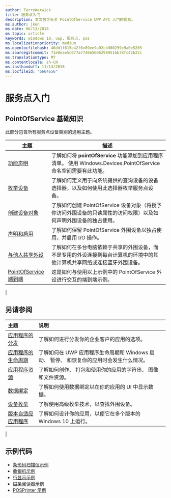 ```yaml
---
author: TerryWarwick
title: 服务点入门
description: 本文包含有关 PointOfService UWP API 入门的信息。
ms.author: jken
ms.date: 06/13/2018
ms.topic: article
keywords: windows 10, uwp, 服务点, pos
ms.localizationpriority: medium
ms.openlocfilehash: 46dd1f615e42f6e89ee9a92cb980299e9a0e5205
ms.sourcegitcommit: 71e8eae5c077a7740e5606298951bb78fc42b22c
ms.translationtype: MT
ms.contentlocale: zh-CN
ms.lasthandoff: 11/13/2018
ms.locfileid: "6664656"
---
```

# <a name="getting-started-with-point-of-service"></a>服务点入门

## <a name="pointofservice-basics"></a>PointOfService 基础知识

此部分包含所有服务点设备类别的通用主题。

|主题 |描述 |
|------|------------|
| [功能声明](pos-basics-capability.md)      | 了解如何将 **pointOfService** 功能添加到应用程序清单。  使用 Windows.Devices.PointOfService 命名空间需要有此功能。  |
| [枚举设备](pos-basics-enumerating.md)        | 了解如何定义用于向系统提供的查询设备的设备选择器，以及如何使用此选择器枚举服务点设备。  |
| [创建设备对象](pos-basics-deviceobject.md)  | 了解如何创建 PointOfService 设备对象（将授予你访问外围设备的只读属性的访问权限）以及如何声明外围设备的独占使用。 |
| [声明和启用 ](pos-basics-claim.md)  | 了解如何保留 PointOfService 外围设备以独占使用，并启用 I/O 操作。  |
| [与他人共享外设](pos-basics-sharing.md) | 了解如何在多台电脑依赖于共享的外围设备，而不是专用的外设连接到每台计算机的环境中的其他计算机共享网络或连接蓝牙外围设备。
| [PointOfService 端到端](pos-get-started.md)  | 这是如何与使用以上示例中的 PointOfService 外设进行交互的端到端示例。 |
|

## <a name="see-also"></a>另请参阅

| 主题   | 说明 |
|:--------|:------------|
| [应用程序的分发](../publish/distribute-lob-apps-to-enterprises.md) | 了解如何进行分发你的企业客户的应用的选项。 |
| [应用程序的生命周期](../launch-resume/app-lifecycle.md) | 了解如何在 UWP 应用程序生命周期和 Windows 启动、 暂停、 和恢复你的应用时会发生什么情况。 |
| [应用程序资源](../app-resources/index.md) | 了解如何创作、 打包和使用你的应用的字符串、 图像和文件资源。 |
| [数据绑定](../data-binding/index.md) | 了解如何使用数据绑定以在你的应用的 UI 中显示数据。 |
| [设备枚举](enumerate-devices.md) | 了解使用高级枚举技术，以查找外围设备。|
| [版本自适应应用程序](../debug-test-perf/version-adaptive-apps.md) | 了解如何设计你的应用，以便它在多个版本的 Windows 10 上运行。|
|


## <a name="sample-code"></a>示例代码
+ [条形码扫描仪示例](https://github.com/Microsoft/Windows-universal-samples/tree/master/Samples/BarcodeScanner)
+ [收银机示例]( https://github.com/Microsoft/Windows-universal-samples/tree/master/Samples/CashDrawer)
+ [行显示示例](https://github.com/Microsoft/Windows-universal-samples/tree/master/Samples/LineDisplay)
+ [磁条阅读器示例](https://github.com/Microsoft/Windows-universal-samples/tree/master/Samples/MagneticStripeReader)
+ [POSPrinter 示例](https://github.com/Microsoft/Windows-universal-samples/tree/master/Samples/PosPrinter)

